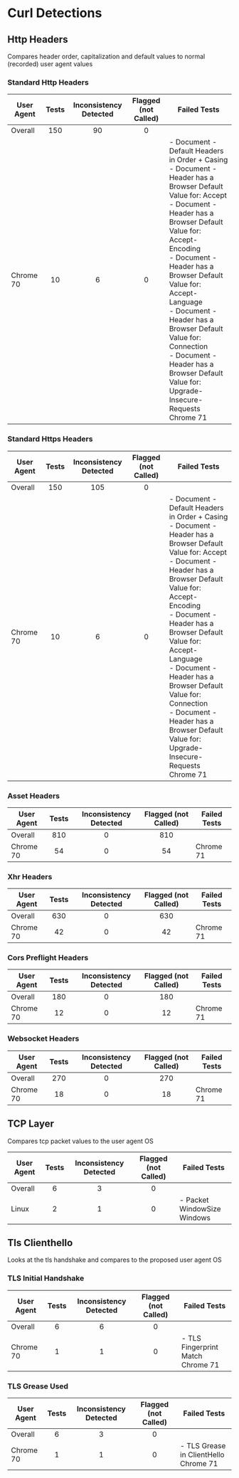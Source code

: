 # Curl Detections
## Http Headers
Compares header order, capitalization and default values to normal (recorded) user agent values


### Standard Http Headers

User Agent | Tests | Inconsistency Detected | Flagged (not Called) | Failed Tests
--- | :---: | :---: | :---: | ---
Overall | 150 | 90 | 0 |
Chrome 70 | 10 | 6 | 0 | - Document - Default Headers in Order + Casing<br/>- Document - Header has a Browser Default Value for: Accept<br/>- Document - Header has a Browser Default Value for: Accept-Encoding<br/>- Document - Header has a Browser Default Value for: Accept-Language<br/>- Document - Header has a Browser Default Value for: Connection<br/>- Document - Header has a Browser Default Value for: Upgrade-Insecure-Requests<br/>Chrome 71 | 10 | 6 | 0 | - Document - Default Headers in Order + Casing<br/>- Document - Header has a Browser Default Value for: Accept<br/>- Document - Header has a Browser Default Value for: Accept-Encoding<br/>- Document - Header has a Browser Default Value for: Accept-Language<br/>- Document - Header has a Browser Default Value for: Connection<br/>- Document - Header has a Browser Default Value for: Upgrade-Insecure-Requests<br/>Chrome 72 | 10 | 6 | 0 | - Document - Default Headers in Order + Casing<br/>- Document - Header has a Browser Default Value for: Accept<br/>- Document - Header has a Browser Default Value for: Accept-Encoding<br/>- Document - Header has a Browser Default Value for: Accept-Language<br/>- Document - Header has a Browser Default Value for: Connection<br/>- Document - Header has a Browser Default Value for: Upgrade-Insecure-Requests<br/>Chrome 73 | 10 | 6 | 0 | - Document - Default Headers in Order + Casing<br/>- Document - Header has a Browser Default Value for: Accept<br/>- Document - Header has a Browser Default Value for: Accept-Encoding<br/>- Document - Header has a Browser Default Value for: Accept-Language<br/>- Document - Header has a Browser Default Value for: Connection<br/>- Document - Header has a Browser Default Value for: Upgrade-Insecure-Requests<br/>Chrome 74 | 10 | 6 | 0 | - Document - Default Headers in Order + Casing<br/>- Document - Header has a Browser Default Value for: Accept<br/>- Document - Header has a Browser Default Value for: Accept-Encoding<br/>- Document - Header has a Browser Default Value for: Accept-Language<br/>- Document - Header has a Browser Default Value for: Connection<br/>- Document - Header has a Browser Default Value for: Upgrade-Insecure-Requests<br/>Chrome 75 | 10 | 6 | 0 | - Document - Default Headers in Order + Casing<br/>- Document - Header has a Browser Default Value for: Accept<br/>- Document - Header has a Browser Default Value for: Accept-Encoding<br/>- Document - Header has a Browser Default Value for: Accept-Language<br/>- Document - Header has a Browser Default Value for: Connection<br/>- Document - Header has a Browser Default Value for: Upgrade-Insecure-Requests<br/>Chrome 76 | 10 | 6 | 0 | - Document - Default Headers in Order + Casing<br/>- Document - Header has a Browser Default Value for: Accept<br/>- Document - Header has a Browser Default Value for: Accept-Encoding<br/>- Document - Header has a Browser Default Value for: Accept-Language<br/>- Document - Header has a Browser Default Value for: Connection<br/>- Document - Header has a Browser Default Value for: Upgrade-Insecure-Requests<br/>Chrome 77 | 10 | 6 | 0 | - Document - Default Headers in Order + Casing<br/>- Document - Header has a Browser Default Value for: Accept<br/>- Document - Header has a Browser Default Value for: Accept-Encoding<br/>- Document - Header has a Browser Default Value for: Accept-Language<br/>- Document - Header has a Browser Default Value for: Connection<br/>- Document - Header has a Browser Default Value for: Upgrade-Insecure-Requests<br/>Chrome 78 | 10 | 6 | 0 | - Document - Default Headers in Order + Casing<br/>- Document - Header has a Browser Default Value for: Accept<br/>- Document - Header has a Browser Default Value for: Accept-Encoding<br/>- Document - Header has a Browser Default Value for: Accept-Language<br/>- Document - Header has a Browser Default Value for: Connection<br/>- Document - Header has a Browser Default Value for: Upgrade-Insecure-Requests<br/>Chrome 79 | 10 | 6 | 0 | - Document - Default Headers in Order + Casing<br/>- Document - Header has a Browser Default Value for: Accept<br/>- Document - Header has a Browser Default Value for: Accept-Encoding<br/>- Document - Header has a Browser Default Value for: Accept-Language<br/>- Document - Header has a Browser Default Value for: Connection<br/>- Document - Header has a Browser Default Value for: Upgrade-Insecure-Requests<br/>Chrome 80 | 10 | 6 | 0 | - Document - Default Headers in Order + Casing<br/>- Document - Header has a Browser Default Value for: Accept<br/>- Document - Header has a Browser Default Value for: Accept-Encoding<br/>- Document - Header has a Browser Default Value for: Accept-Language<br/>- Document - Header has a Browser Default Value for: Connection<br/>- Document - Header has a Browser Default Value for: Upgrade-Insecure-Requests<br/>Firefox 65 | 10 | 6 | 0 | - Document - Default Headers in Order + Casing<br/>- Document - Header has a Browser Default Value for: Accept<br/>- Document - Header has a Browser Default Value for: Accept-Encoding<br/>- Document - Header has a Browser Default Value for: Accept-Language<br/>- Document - Header has a Browser Default Value for: Connection<br/>- Document - Header has a Browser Default Value for: Upgrade-Insecure-Requests<br/>Firefox 72 | 10 | 6 | 0 | - Document - Default Headers in Order + Casing<br/>- Document - Header has a Browser Default Value for: Accept<br/>- Document - Header has a Browser Default Value for: Accept-Encoding<br/>- Document - Header has a Browser Default Value for: Accept-Language<br/>- Document - Header has a Browser Default Value for: Connection<br/>- Document - Header has a Browser Default Value for: Upgrade-Insecure-Requests<br/>Edge 17 | 10 | 6 | 0 | - Document - Default Headers in Order + Casing<br/>- Document - Header has a Browser Default Value for: Accept<br/>- Document - Header has a Browser Default Value for: Accept-Encoding<br/>- Document - Header has a Browser Default Value for: Accept-Language<br/>- Document - Header has a Browser Default Value for: Connection<br/>- Document - Header has a Browser Default Value for: Upgrade-Insecure-Requests<br/>Edge 18 | 10 | 6 | 0 | - Document - Default Headers in Order + Casing<br/>- Document - Header has a Browser Default Value for: Accept<br/>- Document - Header has a Browser Default Value for: Accept-Encoding<br/>- Document - Header has a Browser Default Value for: Accept-Language<br/>- Document - Header has a Browser Default Value for: Connection<br/>- Document - Header has a Browser Default Value for: Upgrade-Insecure-Requests<br/>
### Standard Https Headers

User Agent | Tests | Inconsistency Detected | Flagged (not Called) | Failed Tests
--- | :---: | :---: | :---: | ---
Overall | 150 | 105 | 0 |
Chrome 70 | 10 | 6 | 0 | - Document - Default Headers in Order + Casing<br/>- Document - Header has a Browser Default Value for: Accept<br/>- Document - Header has a Browser Default Value for: Accept-Encoding<br/>- Document - Header has a Browser Default Value for: Accept-Language<br/>- Document - Header has a Browser Default Value for: Connection<br/>- Document - Header has a Browser Default Value for: Upgrade-Insecure-Requests<br/>Chrome 71 | 10 | 6 | 0 | - Document - Default Headers in Order + Casing<br/>- Document - Header has a Browser Default Value for: Accept<br/>- Document - Header has a Browser Default Value for: Accept-Encoding<br/>- Document - Header has a Browser Default Value for: Accept-Language<br/>- Document - Header has a Browser Default Value for: Connection<br/>- Document - Header has a Browser Default Value for: Upgrade-Insecure-Requests<br/>Chrome 72 | 10 | 6 | 0 | - Document - Default Headers in Order + Casing<br/>- Document - Header has a Browser Default Value for: Accept<br/>- Document - Header has a Browser Default Value for: Accept-Encoding<br/>- Document - Header has a Browser Default Value for: Accept-Language<br/>- Document - Header has a Browser Default Value for: Connection<br/>- Document - Header has a Browser Default Value for: Upgrade-Insecure-Requests<br/>Chrome 73 | 10 | 6 | 0 | - Document - Default Headers in Order + Casing<br/>- Document - Header has a Browser Default Value for: Accept<br/>- Document - Header has a Browser Default Value for: Accept-Encoding<br/>- Document - Header has a Browser Default Value for: Accept-Language<br/>- Document - Header has a Browser Default Value for: Connection<br/>- Document - Header has a Browser Default Value for: Upgrade-Insecure-Requests<br/>Chrome 74 | 10 | 6 | 0 | - Document - Default Headers in Order + Casing<br/>- Document - Header has a Browser Default Value for: Accept<br/>- Document - Header has a Browser Default Value for: Accept-Encoding<br/>- Document - Header has a Browser Default Value for: Accept-Language<br/>- Document - Header has a Browser Default Value for: Connection<br/>- Document - Header has a Browser Default Value for: Upgrade-Insecure-Requests<br/>Chrome 75 | 10 | 6 | 0 | - Document - Default Headers in Order + Casing<br/>- Document - Header has a Browser Default Value for: Accept<br/>- Document - Header has a Browser Default Value for: Accept-Encoding<br/>- Document - Header has a Browser Default Value for: Accept-Language<br/>- Document - Header has a Browser Default Value for: Connection<br/>- Document - Header has a Browser Default Value for: Upgrade-Insecure-Requests<br/>Chrome 76 | 10 | 9 | 0 | - Document - Default Headers in Order + Casing<br/>- Document - Header has a Browser Default Value for: Accept<br/>- Document - Header has a Browser Default Value for: Accept-Encoding<br/>- Document - Header has a Browser Default Value for: Accept-Language<br/>- Document - Header has a Browser Default Value for: Connection<br/>- Document - Header has a Browser Default Value for: Sec-Fetch-Mode<br/>- Document - Header has a Browser Default Value for: Sec-Fetch-Site<br/>- Document - Header has a Browser Default Value for: Sec-Fetch-User<br/>- Document - Header has a Browser Default Value for: Upgrade-Insecure-Requests<br/>Chrome 77 | 10 | 9 | 0 | - Document - Default Headers in Order + Casing<br/>- Document - Header has a Browser Default Value for: Accept<br/>- Document - Header has a Browser Default Value for: Accept-Encoding<br/>- Document - Header has a Browser Default Value for: Accept-Language<br/>- Document - Header has a Browser Default Value for: Connection<br/>- Document - Header has a Browser Default Value for: Sec-Fetch-Mode<br/>- Document - Header has a Browser Default Value for: Sec-Fetch-Site<br/>- Document - Header has a Browser Default Value for: Sec-Fetch-User<br/>- Document - Header has a Browser Default Value for: Upgrade-Insecure-Requests<br/>Chrome 78 | 10 | 9 | 0 | - Document - Default Headers in Order + Casing<br/>- Document - Header has a Browser Default Value for: Accept<br/>- Document - Header has a Browser Default Value for: Accept-Encoding<br/>- Document - Header has a Browser Default Value for: Accept-Language<br/>- Document - Header has a Browser Default Value for: Connection<br/>- Document - Header has a Browser Default Value for: Sec-Fetch-Mode<br/>- Document - Header has a Browser Default Value for: Sec-Fetch-Site<br/>- Document - Header has a Browser Default Value for: Sec-Fetch-User<br/>- Document - Header has a Browser Default Value for: Upgrade-Insecure-Requests<br/>Chrome 79 | 10 | 9 | 0 | - Document - Default Headers in Order + Casing<br/>- Document - Header has a Browser Default Value for: Accept<br/>- Document - Header has a Browser Default Value for: Accept-Encoding<br/>- Document - Header has a Browser Default Value for: Accept-Language<br/>- Document - Header has a Browser Default Value for: Connection<br/>- Document - Header has a Browser Default Value for: Sec-Fetch-Mode<br/>- Document - Header has a Browser Default Value for: Sec-Fetch-Site<br/>- Document - Header has a Browser Default Value for: Sec-Fetch-User<br/>- Document - Header has a Browser Default Value for: Upgrade-Insecure-Requests<br/>Chrome 80 | 10 | 9 | 0 | - Document - Default Headers in Order + Casing<br/>- Document - Header has a Browser Default Value for: Accept<br/>- Document - Header has a Browser Default Value for: Accept-Encoding<br/>- Document - Header has a Browser Default Value for: Accept-Language<br/>- Document - Header has a Browser Default Value for: Connection<br/>- Document - Header has a Browser Default Value for: Sec-Fetch-Mode<br/>- Document - Header has a Browser Default Value for: Sec-Fetch-Site<br/>- Document - Header has a Browser Default Value for: Sec-Fetch-User<br/>- Document - Header has a Browser Default Value for: Upgrade-Insecure-Requests<br/>Firefox 65 | 10 | 6 | 0 | - Document - Default Headers in Order + Casing<br/>- Document - Header has a Browser Default Value for: Accept<br/>- Document - Header has a Browser Default Value for: Accept-Encoding<br/>- Document - Header has a Browser Default Value for: Accept-Language<br/>- Document - Header has a Browser Default Value for: Connection<br/>- Document - Header has a Browser Default Value for: Upgrade-Insecure-Requests<br/>Firefox 72 | 10 | 6 | 0 | - Document - Default Headers in Order + Casing<br/>- Document - Header has a Browser Default Value for: Accept<br/>- Document - Header has a Browser Default Value for: Accept-Encoding<br/>- Document - Header has a Browser Default Value for: Accept-Language<br/>- Document - Header has a Browser Default Value for: Connection<br/>- Document - Header has a Browser Default Value for: Upgrade-Insecure-Requests<br/>Edge 17 | 10 | 6 | 0 | - Document - Default Headers in Order + Casing<br/>- Document - Header has a Browser Default Value for: Accept<br/>- Document - Header has a Browser Default Value for: Accept-Encoding<br/>- Document - Header has a Browser Default Value for: Accept-Language<br/>- Document - Header has a Browser Default Value for: Connection<br/>- Document - Header has a Browser Default Value for: Upgrade-Insecure-Requests<br/>Edge 18 | 10 | 6 | 0 | - Document - Default Headers in Order + Casing<br/>- Document - Header has a Browser Default Value for: Accept<br/>- Document - Header has a Browser Default Value for: Accept-Encoding<br/>- Document - Header has a Browser Default Value for: Accept-Language<br/>- Document - Header has a Browser Default Value for: Connection<br/>- Document - Header has a Browser Default Value for: Upgrade-Insecure-Requests<br/>
### Asset Headers

User Agent | Tests | Inconsistency Detected | Flagged (not Called) | Failed Tests
--- | :---: | :---: | :---: | ---
Overall | 810 | 0 | 810 |
Chrome 70 | 54 | 0 | 54 | Chrome 71 | 54 | 0 | 54 | Chrome 72 | 54 | 0 | 54 | Chrome 73 | 54 | 0 | 54 | Chrome 74 | 54 | 0 | 54 | Chrome 75 | 54 | 0 | 54 | Chrome 76 | 54 | 0 | 54 | Chrome 77 | 54 | 0 | 54 | Chrome 78 | 54 | 0 | 54 | Chrome 79 | 54 | 0 | 54 | Chrome 80 | 54 | 0 | 54 | Firefox 65 | 54 | 0 | 54 | Firefox 72 | 54 | 0 | 54 | Edge 17 | 54 | 0 | 54 | Edge 18 | 54 | 0 | 54 | 
### Xhr Headers

User Agent | Tests | Inconsistency Detected | Flagged (not Called) | Failed Tests
--- | :---: | :---: | :---: | ---
Overall | 630 | 0 | 630 |
Chrome 70 | 42 | 0 | 42 | Chrome 71 | 42 | 0 | 42 | Chrome 72 | 42 | 0 | 42 | Chrome 73 | 42 | 0 | 42 | Chrome 74 | 42 | 0 | 42 | Chrome 75 | 42 | 0 | 42 | Chrome 76 | 42 | 0 | 42 | Chrome 77 | 42 | 0 | 42 | Chrome 78 | 42 | 0 | 42 | Chrome 79 | 42 | 0 | 42 | Chrome 80 | 42 | 0 | 42 | Firefox 65 | 42 | 0 | 42 | Firefox 72 | 42 | 0 | 42 | Edge 17 | 42 | 0 | 42 | Edge 18 | 42 | 0 | 42 | 
### Cors Preflight Headers

User Agent | Tests | Inconsistency Detected | Flagged (not Called) | Failed Tests
--- | :---: | :---: | :---: | ---
Overall | 180 | 0 | 180 |
Chrome 70 | 12 | 0 | 12 | Chrome 71 | 12 | 0 | 12 | Chrome 72 | 12 | 0 | 12 | Chrome 73 | 12 | 0 | 12 | Chrome 74 | 12 | 0 | 12 | Chrome 75 | 12 | 0 | 12 | Chrome 76 | 12 | 0 | 12 | Chrome 77 | 12 | 0 | 12 | Chrome 78 | 12 | 0 | 12 | Chrome 79 | 12 | 0 | 12 | Chrome 80 | 12 | 0 | 12 | Firefox 65 | 12 | 0 | 12 | Firefox 72 | 12 | 0 | 12 | Edge 17 | 12 | 0 | 12 | Edge 18 | 12 | 0 | 12 | 
### Websocket Headers

User Agent | Tests | Inconsistency Detected | Flagged (not Called) | Failed Tests
--- | :---: | :---: | :---: | ---
Overall | 270 | 0 | 270 |
Chrome 70 | 18 | 0 | 18 | Chrome 71 | 18 | 0 | 18 | Chrome 72 | 18 | 0 | 18 | Chrome 73 | 18 | 0 | 18 | Chrome 74 | 18 | 0 | 18 | Chrome 75 | 18 | 0 | 18 | Chrome 76 | 18 | 0 | 18 | Chrome 77 | 18 | 0 | 18 | Chrome 78 | 18 | 0 | 18 | Chrome 79 | 18 | 0 | 18 | Chrome 80 | 18 | 0 | 18 | Firefox 65 | 18 | 0 | 18 | Firefox 72 | 18 | 0 | 18 | Edge 17 | 18 | 0 | 18 | Edge 18 | 18 | 0 | 18 | 
## TCP Layer
Compares tcp packet values to the user agent OS


User Agent | Tests | Inconsistency Detected | Flagged (not Called) | Failed Tests
--- | :---: | :---: | :---: | ---
Overall | 6 | 3 | 0 |
Linux | 2 | 1 | 0 | - Packet WindowSize<br/>Windows | 2 | 2 | 0 | - Packet TTL<br/>- Packet WindowSize<br/>Mac OS X | 2 | 0 | 0 | 
## Tls Clienthello
Looks at the tls handshake and compares to the proposed user agent OS


### TLS Initial Handshake

User Agent | Tests | Inconsistency Detected | Flagged (not Called) | Failed Tests
--- | :---: | :---: | :---: | ---
Overall | 6 | 6 | 0 |
Chrome 70 | 1 | 1 | 0 | - TLS Fingerprint Match<br/>Chrome 71 | 1 | 1 | 0 | - TLS Fingerprint Match<br/>Chrome 80 | 1 | 1 | 0 | - TLS Fingerprint Match<br/>Firefox 72 | 2 | 2 | 0 | - TLS Fingerprint Match<br/>Edge 18 | 1 | 1 | 0 | - TLS Fingerprint Match<br/>
### TLS Grease Used

User Agent | Tests | Inconsistency Detected | Flagged (not Called) | Failed Tests
--- | :---: | :---: | :---: | ---
Overall | 6 | 3 | 0 |
Chrome 70 | 1 | 1 | 0 | - TLS Grease in ClientHello<br/>Chrome 71 | 1 | 1 | 0 | - TLS Grease in ClientHello<br/>Chrome 80 | 1 | 1 | 0 | - TLS Grease in ClientHello<br/>Firefox 72 | 2 | 0 | 0 | Edge 18 | 1 | 0 | 0 | 